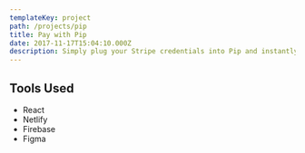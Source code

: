 ```yaml
---
templateKey: project
path: /projects/pip
title: Pay with Pip
date: 2017-11-17T15:04:10.000Z
description: Simply plug your Stripe credentials into Pip and instantly gain access to features that will streamline your subscription management and recurring billing, increase productivity, and improve customer satisfaction. Why build and maintain multiple tools/integrations when Pip has done all the work for you?
---
```


<!-- ![pip](/img/pip.png) -->

## Tools Used

* React
* Netlify
* Firebase
* Figma
